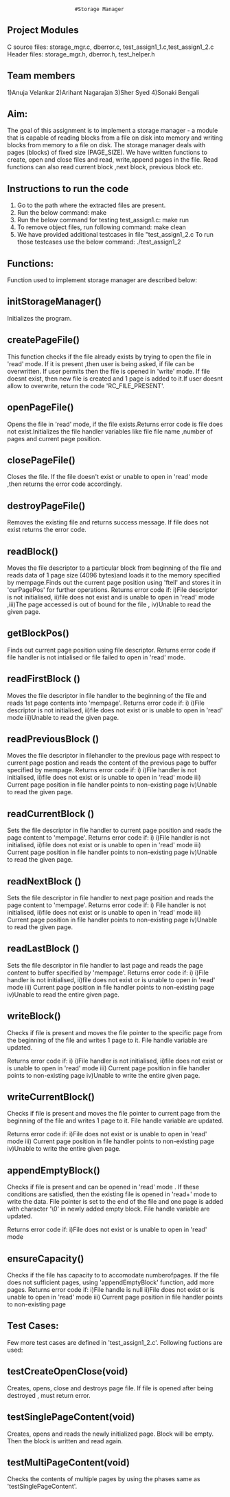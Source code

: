 			              #Storage Manager

Project Modules
--------------------------------------------------------------------------------------
C source files: storage_mgr.c, dberror.c, test_assign1_1.c,test_assign1_2.c
Header files: storage_mgr.h, dberror.h, test_helper.h

Team members
---------------------------------------
1)Anuja Velankar
2)Arihant Nagarajan
3)Sher Syed
4)Sonaki Bengali


Aim:
----------------------------------------------------------------------------------------
The goal of this assignment is to implement a storage manager - a module that 
is capable of reading blocks from a file on disk into memory and writing blocks from 
memory to a file on disk. The storage manager deals with pages (blocks) of fixed 
size (PAGE_SIZE). We have written functions to create, open and close files and read,
write,append pages in the file. 
Read  functions can also read current block ,next block, previous block etc.

Instructions to run the code
----------------------------
1) Go to the path where the extracted files are present.
2) Run the below command:
   make
3) Run the below command for testing test_assign1.c:
   make run
4) To remove object files, run following command:
   make clean
5) We have provided additional testcases in file "test_assign1_2.c 
   To run those testcases use the below command:
   ./test_assign1_2
  
Functions:
------------
Function used to implement storage manager are described below:

initStorageManager()
------------------------------
Initializes the program.

createPageFile()
--------------------------
This function checks if the file already exists by trying to open the file in 'read' mode. If it is present ,then user is being asked, if file can be overwritten. If user permits then the file is opened in 'write' mode. If file doesnt exist,  then new file is created and 1 page is added to it.If user doesnt allow to overwrite, return the code 'RC_FILE_PRESENT'.

openPageFile()
--------------------
Opens the file in 'read' mode, if the file exists.Returns error code is file does not exist.Initializes the file handler variables like file file name ,number of pages and current page position.

closePageFile()
---------------
Closes the file. If the file doesn't exist or unable to open in 'read' mode ,then returns the error code accordingly.

destroyPageFile()
-------------------
Removes the existing file and returns success message. If file does not exist returns the error code.

readBlock()
----------------

Moves the  file descriptor to a particular block from beginning of the file and reads data of 1 page size (4096 bytes)and loads it to the memory specified by mempage.Finds out the current page position using 'ftell' and stores it in 'curPagePos' for further operations.
Returns error code if: i)File descriptor is not initialised, ii)file does not exist and is unable to open in 'read' mode ,iii)The page accessed is out of bound for the file , iv)Unable to read the given page.

getBlockPos()
--------------------
Finds out current page position using file descriptor. Returns error code if file handler is not intialised or file  failed to open in 'read' mode. 

readFirstBlock ()
----------------------
Moves the file descriptor in file handler to the beginning of the file and reads 1st page contents into 'mempage'. Returns error code if: i) i)File descriptor is not initialised, ii)file does not exist or is unable to open in 'read' mode  iii)Unable to read the given page.

readPreviousBlock ()
------------------------

Moves the file descriptor in filehandler to the previous page with respect to current page postion and  reads the content of the previous page to buffer specified by mempage.
Returns error code if: i) i)File handler is not initialised, ii)file does not exist or is unable to open in 'read' mode iii) Current page position in file handler points to non-existing page  iv)Unable to read the given page.

readCurrentBlock ()
----------------------
Sets the  file descriptor in file handler to current page position and reads the page content to 'mempage'.
Returns error code if: i) i)File handler is not initialised, ii)file does not exist or is unable to open in 'read' mode iii) Current page position in file handler points to non-existing page  iv)Unable to read the given page.

readNextBlock ()
--------------------

Sets the  file descriptor in file handler to next page position and reads the page content to 'mempage'.
Returns error code if: i) File handler is not initialised, ii)file does not exist or is unable to open in 'read' mode iii) Current page position in file handler points to non-existing page  iv)Unable to read the given page.

readLastBlock ()
-------------------

Sets the  file descriptor in file handler to last page  and reads the page content to buffer specified by 'mempage'.
Returns error code if: i) i)File handler is not initialised, ii)file does not exist or is unable to open in 'read' mode iii) Current page position in file handler points to non-existing page  iv)Unable to read the entire given page.

writeBlock()
-------------
Checks if file is present and moves the file pointer to the specific page from the beginning of the file and writes 1 page to it.
File handle variable are updated. 

Returns error code if: i) i)File handler is not initialised, ii)file does not exist or is unable to open in 'read' mode iii) Current page position in file handler points to non-existing page  iv)Unable to write the entire given page.

writeCurrentBlock()
------------------------
Checks if file is present and moves the file pointer to current page from the beginning of the file and writes 1 page to it.
File handle variable are updated. 

Returns error code if: i)File does not exist or is unable to open in 'read' mode iii) Current page position in file handler points to non-existing page  iv)Unable to write the entire given page.

appendEmptyBlock()
----------------------

Checks if file is present and can be opened in 'read' mode .
If these conditions are satisfied, then the existing file is opened in 'read+' mode to write the data. File pointer is set to the end of the file and one page is added with character '\0' in newly added empty block.
File handle variable are updated. 

Returns error code if: i)File does not exist or is unable to open in 'read' mode 

ensureCapacity()
--------------------
Checks if the file has capacity to to accomodate numberofpages. If the file does not sufficient pages, using 'appendEmptyBlock' function, add more pages.
Returns error code if: i)File handle is null ii)File does not exist or is unable to open in 'read' mode iii) Current page position in file handler points to non-existing page  

Test Cases:
-------------
Few more test cases are defined in 'test_assign1_2.c'.
Following fuctions are used:

testCreateOpenClose(void)
--------------------------
Creates, opens, close and destroys page file. If file is opened after being destroyed , must return error.

testSinglePageContent(void)
----------------------------
Creates, opens and reads the newly initialized page. Block will be empty. Then the block is written and read again.

testMultiPageContent(void)
----------------------------
Checks the contents of multiple pages by using the phases same as 'testSinglePageContent'.
